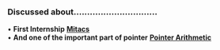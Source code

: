 
### Discussed about...............................

• **First Internship** [**Mitacs**](https://www.mitacs.ca/en)            
• **And one of the important part of pointer** [**Pointer Arithmetic**](https://www.tutorialspoint.com/cprogramming/c_pointer_arithmetic.htm)
